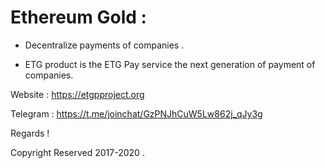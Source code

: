 Ethereum Gold  :
=============


- Decentralize payments of companies .

- ETG product is the ETG Pay service the next generation of payment of companies.

Website : https://etgpproject.org

Telegram : https://t.me/joinchat/GzPNJhCuW5Lw862j_qJy3g



Regards !

Copyright Reserved 2017-2020 .
